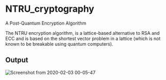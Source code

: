 # NTRU_cryptography
A Post-Quantum Encryption Algorithm

 The NTRU encryption algorithm, is a lattice-based alternative to RSA and ECC and is based on the shortest vector problem in a lattice (which is not known to be breakable using quantum computers).

 ## Output
 ![Screenshot from 2020-02-03 00-05-47](https://user-images.githubusercontent.com/36446402/73613169-ff068c00-4618-11ea-87cd-3ca3153a6767.png)
